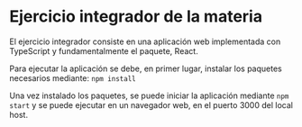 # Ejercicio integrador de la materia

El ejercicio integrador consiste en una aplicación web implementada con TypeScript y fundamentalmente el paquete, React. 

Para ejecutar la aplicación se debe, en primer lugar, instalar los paquetes necesarios mediante: `npm install`

Una vez instalado los paquetes, se puede iniciar la aplicación mediante `npm start` y se puede ejecutar en un navegador web, en el puerto 3000 del local host.

## 



